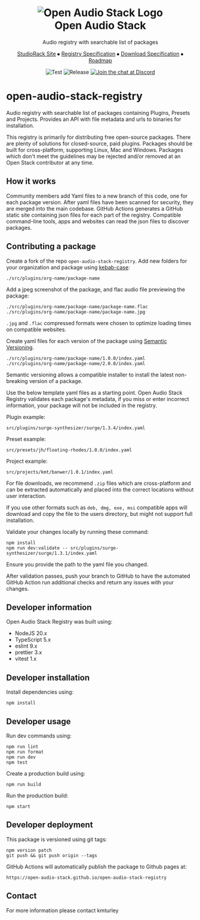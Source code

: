 <div align="center">
	<h1>
	<img src="https://avatars.githubusercontent.com/u/184897286?s=200&v=4" alt="Open Audio Stack Logo"><br>Open Audio Stack
	</h1>
	<p>Audio registry with searchable list of packages</p>
	<p>
		<a href="https://studiorack.github.io/studiorack-site">StudioRack Site</a>
		⦁︎
		<a href="https://github.com/open-audio-stack/open-audio-stack-core/wiki/Open-Audio-Stack-%E2%80%90-Registry-%E2%80%90-Specification-1.0.0">Registry Specification</a>
		⦁︎
        <a href=https://docs.google.com/document/d/1Txsx98QPjp8UXvbOE3bW5tFJ3cIzlBRtCPmClYcfepU/edit">Download Specification</a>
		⦁︎
		<a href="https://github.com/orgs/open-audio-stack/projects">Roadmap</a>
	</p>
	<p>

![Test](https://github.com/open-audio-stack/open-audio-stack-registry/workflows/Test/badge.svg)
![Release](https://github.com/open-audio-stack/open-audio-stack-registry/workflows/Release/badge.svg)
		<a href="https://discord.com/invite/9D94f98PxP"><img src="https://img.shields.io/badge/chat-on%20discord-7289DA.svg" alt="Join the chat at Discord"></a>
	</p>
</div>



# open-audio-stack-registry

Audio registry with searchable list of packages containing Plugins, Presets and Projects. Provides an API with file metadata and urls to binaries for installation.

This registry is primarily for distributing free open-source packages. There are plenty of solutions for closed-source, paid plugins. Packages should be built for cross-platform, supporting Linux, Mac and Windows. Packages which don't meet the guidelines may be rejected and/or removed at an Open Stack contributor at any time.

## How it works

Community members add Yaml files to a new branch of this code, one for each package version.
After yaml files have been scanned for security, they are merged into the main codebase.
GitHub Actions generates a GitHub static site containing json files for each part of the registry.
Compatible command-line tools, apps and websites can read the json files to discover packages.

## Contributing a package

Create a fork of the repo `open-audio-stack-registry`. Add new folders for your organization and package using [kebab-case](https://developer.mozilla.org/en-US/docs/Glossary/Kebab_case):

    ./src/plugins/org-name/package-name

Add a jpeg screenshot of the package, and flac audio file previewing the package:

    ./src/plugins/org-name/package-name/package-name.flac
    ./src/plugins/org-name/package-name/package-name.jpg

`.jpg` and `.flac` compressed formats were chosen to optimize loading times on compatible websites.

Create yaml files for each version of the package using [Semantic Versioning](https://semver.org).

    ./src/plugins/org-name/package-name/1.0.0/index.yaml
    ./src/plugins/org-name/package-name/2.0.0/index.yaml

Semantic versioning allows a compatible installer to install the latest non-breaking version of a package.

Use the below template yaml files as a starting point. Open Audio Stack Registry validates each package's metadata,
if you miss or enter incorrect information, your package will not be included in the registry.

Plugin example:

    src/plugins/surge-synthesizer/surge/1.3.4/index.yaml

Preset example:

    src/presets/jh/floating-rhodes/1.0.0/index.yaml

Project example:

    src/projects/kmt/banwer/1.0.1/index.yaml

For file downloads, we recommend `.zip` files which are cross-platform and can be extracted automatically and placed into the correct locations without user interaction.

If you use other formats such as `deb, dmg, exe, msi` compatible apps will download and copy the file to the users directory, but might not support full installation.

Validate your changes locally by running these command:

    npm install
    npm run dev:validate -- src/plugins/surge-synthesizer/surge/1.3.1/index.yaml

Ensure you provide the path to the yaml file you changed.

After validation passes, push your branch to GitHub to have the automated GitHub Action run additional checks and return any issues with your changes.

## Developer information

Open Audio Stack Registry was built using:

- NodeJS 20.x
- TypeScript 5.x
- eslint 9.x
- prettier 3.x
- vitest 1.x

## Developer installation

Install dependencies using:

    npm install

## Developer usage

Run dev commands using:

    npm run lint
    npm run format
    npm run dev
    npm test

Create a production build using:

    npm run build

Run the production build:

    npm start

## Developer deployment

This package is versioned using git tags:

    npm version patch
    git push && git push origin --tags

GitHub Actions will automatically publish the package to Github pages at:

    https://open-audio-stack.github.io/open-audio-stack-registry

## Contact

For more information please contact kmturley
